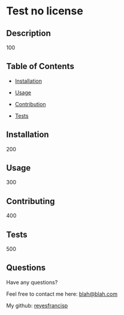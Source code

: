 # Test no license
  
  ## Description

100



  ## Table of Contents

- [Installation](#installation)
- [Usage](#usage)
- [Contribution](#contribution)

- [Tests](#tests)

  
## Installation

200



  ## Usage

300



  ## Contributing

400



  

  

  ## Tests

500



  ## Questions

Have any questions?

Feel free to contact me here: blah@blah.com

My github: [reyesfrancisp](https://github.com/reyesfrancisp)

